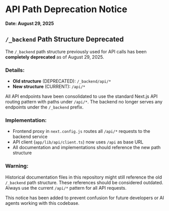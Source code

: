 # API Path Deprecation Notice

**Date: August 29, 2025**

## `/_backend` Path Structure Deprecated

The `/_backend` path structure previously used for API calls has been **completely deprecated** as of August 29, 2025.

### Details:

- **Old structure** (DEPRECATED): `/_backend/api/*`
- **New structure** (CURRENT): `/api/*`

All API endpoints have been consolidated to use the standard Next.js API routing pattern with paths under `/api/*`. The backend no longer serves any endpoints under the `/_backend` prefix.

### Implementation:

- Frontend proxy in `next.config.js` routes all `/api/*` requests to the backend service
- API client (`app/lib/api/client.ts`) now uses `/api` as base URL
- All documentation and implementations should reference the new path structure

### Warning:

Historical documentation files in this repository might still reference the old `/_backend` path structure. These references should be considered outdated. Always use the current `/api/*` pattern for all API requests.

This notice has been added to prevent confusion for future developers or AI agents working with this codebase.
